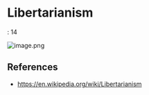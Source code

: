 # Libertarianism

: 14

![image.png](Libertarianism%2017ac0f5171ec81f79aa0dcfdb9f14fa1/image.png)

## References

- https://en.wikipedia.org/wiki/Libertarianism